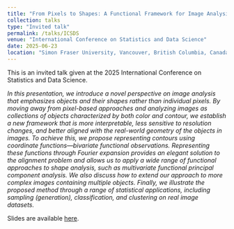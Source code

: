 ```yaml
---
title: "From Pixels to Shapes: A Functional Framework for Image Analysis"
collection: talks
type: "Invited talk"
permalink: /talks/ICSDS
venue: "International Conference on Statistics and Data Science"
date: 2025-06-23
location: "Simon Fraser University, Vancouver, British Columbia, Canada"
---
```


This is an invited talk given at the 2025 International Conference on Statistics and Data Science. 

*In this presentation, we introduce a novel perspective on image analysis that emphasizes objects and their shapes rather than individual pixels. By moving away from pixel-based approaches and analyzing images as collections of objects characterized by both color and contour, we establish a new framework that is more interpretable, less sensitive to resolution changes, and better aligned with the real-world geometry of the objects in images. To achieve this, we propose representing contours using coordinate functions—bivariate functional observations. Representing these functions through Fourier expansion provides an elegant solution to the alignment problem and allows us to apply a wide range of functional approaches to shape analysis, such as multivariate functional principal component analysis. We also discuss how to extend our approach to more complex images containing multiple objects. Finally, we illustrate the proposed method through a range of statistical applications, including sampling (generation), classification, and clustering on real image datasets.*

Slides are available [here](files/ICSDA2025.pdf).
